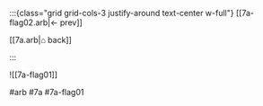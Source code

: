 :::{class="grid grid-cols-3 justify-around text-center w-full"}
[[7a-flag02.arb|← prev]]

[[7a.arb|⌂ back]]

<span/>

:::

![[7a-flag01]]

#arb #7a #7a-flag01


